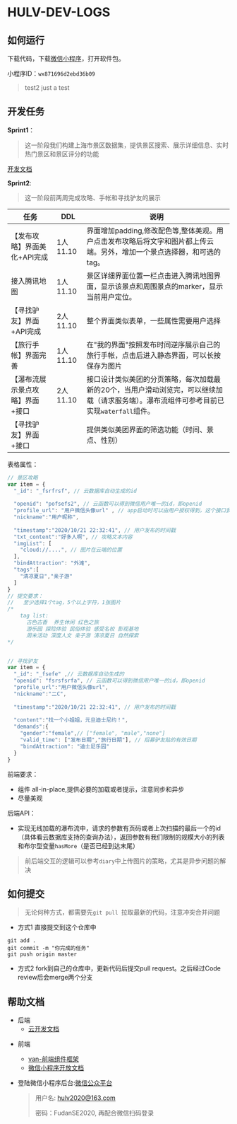 # HULV-DEV-LOGS


## 如何运行

下载代码，下载[微信小程序](https://developers.weixin.qq.com/miniprogram/dev/devtools/download.html)，打开软件包。

小程序ID：`wx871696d2ebd36b09`




> test2
> just a test

## 开发任务

**Sprint1**：
> 这一阶段我们构建上海市景区数据集，提供景区搜索、展示详细信息、实时热门景区和景区评分的功能

[开发文档](https://github.com/WxxShirley/SE-Travel/blob/master/docs/Sprint1%E5%BC%80%E5%8F%91%E6%96%87%E6%A1%A3.md)

**Sprint2**:
> 这一阶段前两周完成攻略、手帐和寻找驴友的展示

| 任务                            | DDL      | 说明                                                         |
| ------------------------------- | -------- | ------------------------------------------------------------ |
| 【发布攻略】界面美化+API完成    | 1人11.10 | 界面增加padding,修改配色等,整体美观。用户点击发布攻略后将文字和图片都上传云端。另外，增加一个景点选择器，和可选的tag。 |
| 接入腾讯地图                    | 1人11.10 | 景区详细界面位置一栏点击进入腾讯地图界面，显示该景点和周围景点的marker，显示当前用户定位。 |
| 【寻找驴友】界面+API完成        | 2人11.10 | 整个界面类似表单，一些属性需要用户选择                       |
| 【旅行手帐】界面完善            | 1人11.10 | 在"我的界面"按照发布时间逆序展示自己的旅行手帐，点击后进入静态界面，可以长按保存为图片 |
| 【瀑布流展示景点攻略】界面+接口 | 2人11.10 | 接口设计类似美团的分页策略，每次加载最新的20个，当用户滑动浏览完，可以继续加载（请求服务端）。瀑布流组件可参考目前已实现`waterfall`组件。 |
| 【寻找驴友】界面+接口           |          | 提供类似美团界面的筛选功能（时间、景点、性别）               |


表格属性：
```javascript
// 景区攻略
var item = {
  "_id": "_fsrfrsf", // 云数据库自动生成的id
  
  "openid": "pofsefs2", // 云函数可以得到微信用户唯一的id，即openid
  "profile_url": "用户微信头像url" , // app启动时可以由用户授权得到，这个接口我之后加上
  "nickname":"用户昵称",
  
  "timestamp":"2020/10/21 22:32:41", // 用户发布的时间戳
  "txt_content":"好多人啊", // 攻略文本内容
  "imgList": [
    "cloud://....", // 图片在云端的位置
  ],
  "bindAttraction": "外滩", 
  "tags":[
    "清凉夏日","亲子游"
  ]
}
// 提交要求：
//   至少选择1个tag，5个以上字符，1张图片
/*
    tag list: 
      古色古香  养生休闲 红色之旅
      游乐园 探险体验 民俗体验 感受名校 影视基地
      周末活动 深度人文 亲子游 清凉夏日 自然探索
*/


// 寻找驴友
var item = {
  "_id": "_fsefe" ,// 云数据库自动生成的
  "openid": "fsrsfsrfa", // 云函数可以得到微信用户唯一的id，即openid
  "profile_url":"用户微信头像url",
  "nickname":"二C",
  
  "timestamp":"2020/10/21 22:32:41", // 用户发布的时间戳
  
  "content":"找一个小姐姐，元旦迪士尼约！",
  "demands":{
    "gender":"female",// ["female", "male","none"] 
    "valid_time": ["发布日期","旅行日期"], // 招募驴友贴的有效日期
    "bindAttraction": "迪士尼乐园"
  }
}
```

前端要求：

* 组件 all-in-place,提供必要的加载或者提示，注意同步和异步
* 尽量美观

后端API：

* 实现无线加载的瀑布流中，请求的参数有页码或者上次扫描的最后一个的id（具体看云数据库支持的查询办法），返回参数有我们限制的规模大小的列表和布尔型变量`hasMore`（是否已经到达末尾）


> 前后端交互的逻辑可以参考`diary`中上传图片的策略，尤其是异步问题的解决



## 如何提交
> 无论何种方式，都需要先`git pull `拉取最新的代码，注意冲突合并问题
* 方式1 直接提交到这个仓库中
```
git add . 
git commit -m "你完成的任务"
git push origin master
```

* 方式2 fork到自己的仓库中，更新代码后提交pull request。之后经过Code review后会merge两个分支




## 帮助文档

- 后端
  * [云开发文档](https://developers.weixin.qq.com/miniprogram/dev/wxcloud/basis/getting-started.html)

* 前端
  * [van-前端组件框架](https://vant-contrib.gitee.io/vant-weapp/#/intro)
  * [微信小程序开放文档](https://developers.weixin.qq.com/miniprogram/dev/framework/)

* 登陆微信小程序后台:[微信公众平台](https://mp.weixin.qq.com/)

  > 用户名: hulv2020@163.com
  >
  > 密码：FudanSE2020, 再配合微信扫码登录





